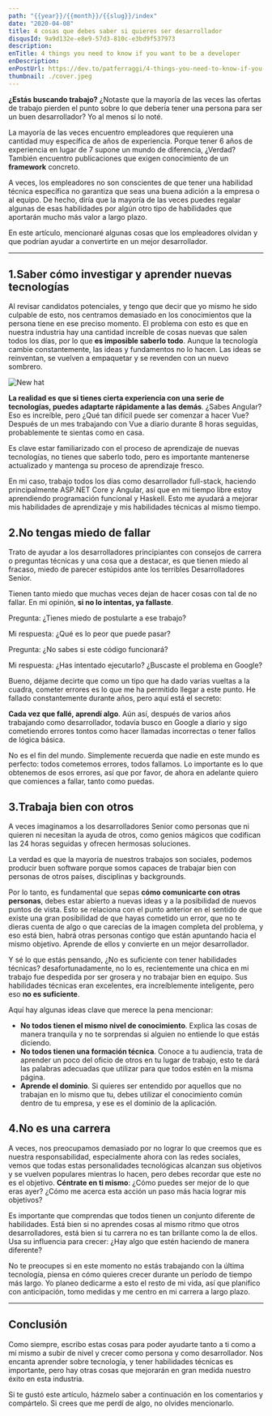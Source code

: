 ```yaml
---
path: "{{year}}/{{month}}/{{slug}}/index"
date: "2020-04-08"
title: 4 cosas que debes saber si quieres ser desarrollador
disqusId: 9a9d132e-e8e9-57d3-810c-e3bd9f537973
description:
enTitle: 4 things you need to know if you want to be a developer
enDescription:
enPostUrl: https://dev.to/patferraggi/4-things-you-need-to-know-if-you-want-to-be-a-developer-3532
thumbnail: ./cover.jpeg
---
```


**¿Estás buscando trabajo?** ¿Notaste que la mayoría de las veces las ofertas de trabajo pierden el punto sobre lo que debería tener una persona para ser un buen desarrollador? Yo al menos sí lo noté.

La mayoría de las veces encuentro empleadores que requieren una cantidad muy específica de años de experiencia. Porque tener 6 años de experiencia en lugar de 7 supone un mundo de diferencia, ¿Verdad? También encuentro publicaciones que exigen conocimiento de un **framework** concreto.

A veces, los empleadores no son conscientes de que tener una habilidad técnica específica no garantiza que seas una buena adición a la empresa o al equipo. De hecho, diría que la mayoría de las veces puedes regalar algunas de esas habilidades por algún otro tipo de habilidades que aportarán mucho más valor a largo plazo.

En este artículo, mencionaré algunas cosas que los empleadores olvidan y que podrían ayudar a convertirte en un mejor desarrollador.

---

## 1.Saber cómo investigar y aprender nuevas tecnologías

Al revisar candidatos potenciales, y tengo que decir que yo mismo he sido culpable de esto, nos centramos demasiado en los conocimientos que la persona tiene en ese preciso momento. El problema con esto es que en nuestra industria hay una cantidad increíble de cosas nuevas que salen todos los días, por lo que **es imposible saberlo todo**. Aunque la tecnología cambie constantemente, las ideas y fundamentos no lo hacen. Las ideas se reinventan, se vuelven a empaquetar y se revenden con un nuevo sombrero.

![New hat](/newhat.jpeg)

**La realidad es que si tienes cierta experiencia con una serie de tecnologías, puedes adaptarte rápidamente a las demás**. ¿Sabes Angular? Eso es increíble, pero ¿Qué tan difícil puede ser comenzar a hacer Vue? Después de un mes trabajando con Vue a diario durante 8 horas seguidas, probablemente te sientas como en casa.

Es clave estar familiarizado con el proceso de aprendizaje de nuevas tecnologías, no tienes que saberlo todo, pero es importante mantenerse actualizado y mantenga su proceso de aprendizaje fresco.

En mi caso, trabajo todos los días como desarrollador full-stack, haciendo principalmente ASP.NET Core y Angular, así que en mi tiempo libre estoy aprendiendo programación funcional y Haskell. Esto me ayudará a mejorar mis habilidades de aprendizaje y mis habilidades técnicas al mismo tiempo.

## 2.No tengas miedo de fallar

Trato de ayudar a los desarrolladores principiantes con consejos de carrera o preguntas técnicas y una cosa que a destacar, es que tienen miedo al fracaso, miedo de parecer estúpidos ante los terribles Desarrolladores Senior.

Tienen tanto miedo que muchas veces dejan de hacer cosas con tal de no fallar. En mi opinión, **si no lo intentas, ya fallaste**.

Pregunta: ¿Tienes miedo de postularte a ese trabajo?

Mi respuesta: ¿Qué es lo peor que puede pasar?

Pregunta: ¿No sabes si este código funcionará?

Mi respuesta: ¿Has intentado ejecutarlo? ¿Buscaste el problema en Google?

Bueno, déjame decirte que como un tipo que ha dado varias vueltas a la cuadra, cometer errores es lo que me ha permitido llegar a este punto. He fallado constantemente durante años, pero aquí está el secreto:

**Cada vez que fallé, aprendí algo**. Aún así, después de varios años trabajando como desarrollador, todavía busco en Google a diario y sigo cometiendo errores tontos como hacer llamadas incorrectas o tener fallos de lógica básica.

No es el fin del mundo. Simplemente recuerda que nadie en este mundo es perfecto: todos cometemos errores, todos fallamos. Lo importante es lo que obtenemos de esos errores, así que por favor, de ahora en adelante quiero que comiences a fallar, tanto como puedas.

## 3.Trabaja bien con otros

A veces imaginamos a los desarrolladores Senior como personas que ni quieren ni necesitan la ayuda de otros, como genios mágicos que codifican las 24 horas seguidas y ofrecen hermosas soluciones.

La verdad es que la mayoría de nuestros trabajos son sociales, podemos producir buen software porque somos capaces de trabajar bien con personas de otros países, disciplinas y backgrounds.

Por lo tanto, es fundamental que sepas **cómo comunicarte con otras personas**, debes estar abierto a nuevas ideas y a la posibilidad de nuevos puntos de vista. Esto se relaciona con el punto anterior en el sentido de que existe una gran posibilidad de que hayas cometido un error, que no te dieras cuenta de algo o que carecías de la imagen completa del problema, y eso está bien, habrá otras personas contigo que están apuntando hacia el mismo objetivo. Aprende de ellos y convierte en un mejor desarrollador.

Y sé lo que estás pensando, ¿No es suficiente con tener habilidades técnicas? desafortunadamente, no lo es, recientemente una chica en mi trabajo fue despedida por ser grosera y no trabajar bien en equipo. Sus habilidades técnicas eran excelentes, era increíblemente inteligente, pero eso **no es suficiente**.

Aquí hay algunas ideas clave que merece la pena mencionar:

- **No todos tienen el mismo nivel de conocimiento**. Explica las cosas de manera tranquila y no te sorprendas si alguien no entiende lo que estás diciendo.
- **No todos tienen una formación técnica**. Conoce a tu audiencia, trata de aprender un poco del oficio de otros en tu lugar de trabajo, esto te dará las palabras adecuadas que utilizar para que todos estén en la misma página.
- **Aprende el dominio**. Si quieres ser entendido por aquellos que no trabajan en lo mismo que tu, debes utilizar el conocimiento común dentro de tu empresa, y ese es el dominio de la aplicación.

## 4.No es una carrera

A veces, nos preocupamos demasiado por no lograr lo que creemos que es nuestra responsabilidad, especialmente ahora con las redes sociales, vemos que todas estas personalidades tecnológicas alcanzan sus objetivos y se vuelven populares mientras lo hacen, pero debes recordar que este no es el objetivo. **Céntrate en ti mismo**: ¿Cómo puedes ser mejor de lo que eras ayer? ¿Cómo me acerca esta acción un paso más hacia lograr mis objetivos?

Es importante que comprendas que todos tienen un conjunto diferente de habilidades. Está bien si no aprendes cosas al mismo ritmo que otros desarrolladores, está bien si tu carrera no es tan brillante como la de ellos. Usa su influencia para crecer: ¿Hay algo que estén haciendo de manera diferente?

No te preocupes si en este momento no estás trabajando con la última tecnología, piensa en cómo quieres crecer durante un período de tiempo más largo. Yo planeo dedicarme a esto el resto de mi vida, así que planifico con anticipación, tomo medidas y me centro en mi carrera a largo plazo.

---

## Conclusión

Como siempre, escribo estas cosas para poder ayudarte tanto a ti como a mí mismo a subir de nivel y crecer como persona y como desarrollador. Nos encanta aprender sobre tecnología, y tener habilidades técnicas es importante, pero hay otras cosas que mejorarán en gran medida nuestro éxito en esta industria.

Si te gustó este artículo, házmelo saber a continuación en los comentarios y compártelo. Si crees que me perdí de algo, no olvides mencionarlo.
